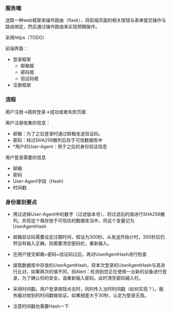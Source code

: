 ### 服务端

选取一种web框架来操作路由（flask），将前端页面的相关按钮与表单提交操作与路由绑定，然后通过操作路由来实现预期操作。

采用https（TODO）

前端界面：
- 登录框架
	- 邮箱框
	- 密码框
	- 验证码框
- 注册框架

### 流程

用户注册->跳转登录->成功或者失败页面

用户注册收集的信息：
- 邮箱：为了之后登录时通过邮箱发送验证码。
- 密码：经过SHA256散列后存于可信数据库中
- *用户的User-Agent：用于之后的身份验证信息

用户登录需要的信息
- 邮箱
- 密码
- User-Agent字段（Hash）
- 时间戳
### 身份鉴别要点

 - 用过滤掉User-Agent中的数字（过滤版本号），将过滤后的值进行SHA256散列，并将这个值存放于可信任的数据库当中，将这个变量记为UserAgentHash

 - 邮箱验证码需要设定过期时间，假设为300秒。从发送开始计时，300秒后仍然没有输入正确，则需要清空密码栏，重新输入。

 - 在用户提交邮箱+密码+验证码过后，再对UserAgentHash进行检查

 - 提取数据库中存放的UserAgentHash，将本次登录的UserAgentHash与其进行比对。如果两次的值不同，则Alert：检测到您正在使用一台新的设备进行登录，为了确认你的安全，请重新输入密码。此时清空密码输入栏。

 - 采用时间戳。用户登录按钮点击时，同时传入当时时间戳（如何实现？）。服务器对收到的时间戳做验证。如果相差大于30秒，认定为登录无效。

 - 注意时间戳也需要Hash一下

 